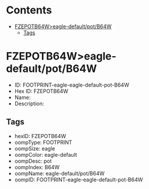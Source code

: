 



Contents
========

* [FZEPOTB64W>eagle-default/pot/B64W](#fzepotb64weagle-defaultpotb64w)
	* [Tags](#tags)

# FZEPOTB64W>eagle-default/pot/B64W

- ID: FOOTPRINT-eagle-eagle-default-pot-B64W
- Hex ID: FZEPOTB64W
- Name: 
- Description: 

## Tags

- hexID: FZEPOTB64W
- oompType: FOOTPRINT
- oompSize: eagle
- oompColor: eagle-default
- oompDesc: pot
- oompIndex: B64W
- oompName: eagle-default/pot/B64W
- oompID: FOOTPRINT-eagle-eagle-default-pot-B64W
